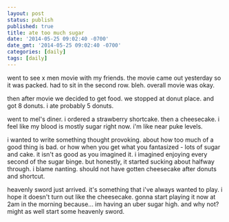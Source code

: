 ```yaml
---
layout: post
status: publish
published: true
title: ate too much sugar
date: '2014-05-25 09:02:40 -0700'
date_gmt: '2014-05-25 09:02:40 -0700'
categories: [daily]
tags: [daily]
---
```

<p>went to see x men movie with my friends. the movie came out yesterday so it was packed. had to sit in the second row. bleh. overall movie was okay.</p>
<p>then after movie we decided to get food. we stopped at donut place. and got 8 donuts. i ate probably 5 donuts.</p>
<p>went to mel's diner. i ordered a strawberry shortcake. then a cheesecake. i feel like my blood is mostly sugar right now. i'm like near puke levels.</p>
<p>i wanted to write something thought provoking. about how too much of a good thing is bad. or how when you get what you fantasized - lots of sugar and cake. it isn't as good as you imagined it. i imagined enjoying every second of the sugar binge. but honestly, it started sucking about halfway through. i blame nanting. should not have gotten cheesecake after donuts and shortcut.</p>
<p>heavenly sword just arrived. it's something that i've always wanted to play. i hope it doesn't turn out like the cheesecake. gonna start playing it now at 2am in the morning because... im having an uber sugar high. and why not? might as well start some heavenly sword.</p>
